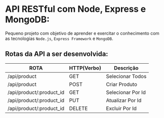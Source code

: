 # API RESTful com Node, Express e MongoDB:

Pequeno projeto com objetivo de aprender e exercitar o conhecimento com as tecnologias `Node.js`, `Express Framework` e `MongoDB`.

## Rotas da API a ser desenvolvida:

  ROTA                    |     HTTP(Verbo)   |      Descrição        | 
------------------------- | ----------------- | --------------------- | 
/api/product              |       GET         | Selecionar Todos      | 
/api/product              |       POST        | Criar Produto         | 
/api/product/:product_id  |       GET         | Selecionar Por Id     | 
/api/product/:product_id  |       PUT         | Atualizar Por Id      |    
/api/product/:product_id  |       DELETE      | Excluir Por Id        |